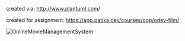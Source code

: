 created via: http://www.plantuml.com/

created for assignment: https://app.patika.dev/courses/oop/odev-film/


![OnlineMovieManagementSystem](https://user-images.githubusercontent.com/83141061/222120849-10925cf3-b809-49b2-9b8c-a34780e8b4f3.png)
